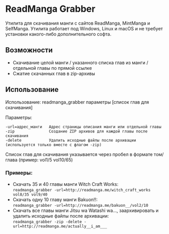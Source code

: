 # ReadManga Grabber

Утилита для скачивания манги с сайтов ReadManga, MintManga и SelfManga. Утилита работает под Windows, Linux и macOS и не требует установки какого-либо дополнительного софта.

## Возможности

* Скачивание целой манги / указанного списка глав из манги / отдельной главы по прямой ссылке
* Сжатие скачанных глав в zip-архивы

## Использование

Использование: readmanga_grabber параметры [список глав для скачивания]

Параметры:
```
-url=адрес_манги   Адрес страницы описания манги или отдельной главы
-zip               Создание ZIP архивов для каждой главы после скачивания
-delete            Удалить исходные файлы после архивации (используется только вместе с флагом -zip)
```

Список глав для скачивания указывается через пробел в формате том/глава (пример: vol1/5 vol10/65)

### Примеры:

* Скачать 35 и 40 главы манги Witch Craft Works:  
`readmanga_grabber -url=http://readmanga.me/witch_craft_works vol8/35 vol9/40`
* Скачать одну 10 главу манги Bakuon!!:  
`readmanga_grabber -url=http://readmanga.me/bakuon__/vol2/10`
* Скачать все главы манги Jitsu wa Watashi wa..., заархивировать и удалить исходные файлы после архивации:  
`readmanga_grabber -zip -delete -url=http://readmanga.me/actually__i_am___`